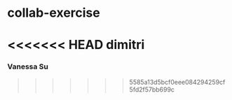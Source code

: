 # collab-exercise

<<<<<<< HEAD
dimitri
=======
### Vanessa Su
>>>>>>> 5585a13d5bcf0eee084294259cf5fd2f57bb699c
